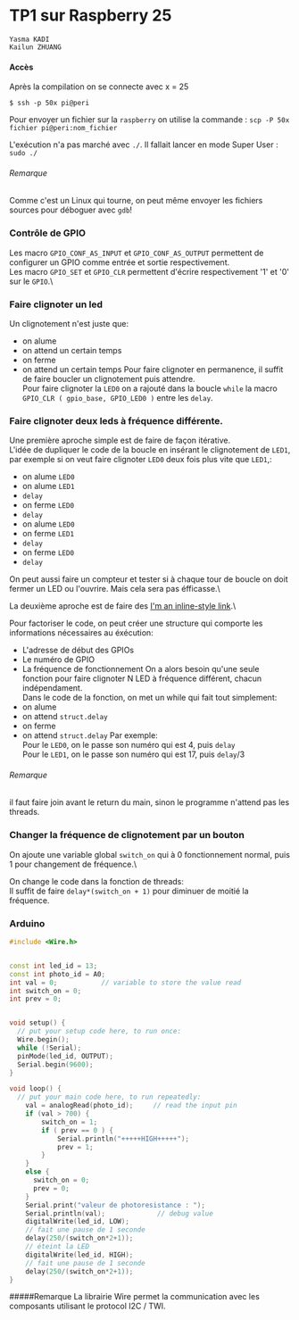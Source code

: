 # TP1 sur Raspberry 25

```
Yasma KADI
Kailun ZHUANG
```

#### Accès

Après la compilation on se connecte avec x = 25
```
$ ssh -p 50x pi@peri
```

Pour envoyer un fichier sur la `raspberry` on utilise la commande : 
`scp -P 50x fichier pi@peri:nom_fichier`

L'exécution n'a pas marché avec `./`. Il fallait lancer en mode Super User : `sudo ./`

###### Remarque
Comme c'est un Linux qui tourne, on peut même envoyer les fichiers sources pour déboguer avec `gdb`!


### Contrôle de GPIO
Les macro `GPIO_CONF_AS_INPUT` et `GPIO_CONF_AS_OUTPUT` permettent de configurer un GPIO comme entrée et sortie respectivement.\
Les macro `GPIO_SET` et `GPIO_CLR` permettent d'écrire respectivement '1' et '0' sur le `GPIO`.\


### Faire clignoter un led
Un clignotement n'est juste que: 
  - on alume
  - on attend un certain temps
  - on ferme
  - on attend un certain temps
Pour faire clignoter en permanence, il suffit de faire boucler un clignotement puis attendre.\
Pour faire clignoter la `LED0` on a rajouté dans la boucle `while`  la macro `GPIO_CLR ( gpio_base, GPIO_LED0 )` entre les  `delay`.

### Faire clignoter deux leds à fréquence différente.

Une première aproche simple est de faire de façon itérative.\
L'idée de dupliquer le code de la boucle en insérant le clignotement de `LED1`, par exemple si on veut faire clignoter `LED0` deux fois plus vite que `LED1`,:
  - on alume `LED0`
  - on alume `LED1`
  - `delay`
  - on ferme `LED0`
  - `delay`
  - on alume `LED0`
  - on ferme `LED1`
  - `delay`
  - on ferme `LED0`
  - `delay`

On peut aussi faire un compteur et tester si à chaque tour de boucle on doit fermer un LED ou l'ouvrire. Mais cela sera pas éfficasse.\

La deuxième aproche est de faire des [I'm an inline-style link](https://openclassrooms.com/fr/courses/1513891-la-programmation-systeme-en-c-sous-unix/1514567-les-threads "OpenclassRoom").\

Pour factoriser le code, on peut créer une structure qui comporte les informations nécessaires au éxécution:
 - L'adresse de début des GPIOs
 - Le numéro de GPIO
 - La fréquence de fonctionnement
On a alors besoin qu'une seule fonction pour faire clignoter N LED à fréquence différent, chacun indépendament.\
Dans le code de la fonction, on met un while qui fait tout simplement:
  - on alume
  - on attend `struct.delay`
  - on ferme
  - on attend `struct.delay`
Par exemple:\
Pour le `LED0`, on le passe son numéro qui est 4, puis `delay`\
Pour le `LED1`, on le passe son numéro qui est 17, puis `delay`/3

###### Remarque
il faut faire join avant le return du main, sinon le programme n'attend pas les threads.

### Changer la fréquence de clignotement par un bouton

On ajoute une variable global `switch_on` qui à 0 fonctionnement normal, puis 1 pour changement de fréquence.\

On change le code dans la fonction de threads: \
Il suffit de faire `delay*(switch_on + 1)` pour diminuer de moitié la fréquence.

### Arduino

```cpp
#include <Wire.h>


const int led_id = 13;
const int photo_id = A0;
int val = 0;           // variable to store the value read
int switch_on = 0;
int prev = 0;


void setup() {
  // put your setup code here, to run once:
  Wire.begin();
  while (!Serial);
  pinMode(led_id, OUTPUT);
  Serial.begin(9600);
}

void loop() {
  // put your main code here, to run repeatedly:
    val = analogRead(photo_id);     // read the input pin
    if (val > 700) {
        switch_on = 1;
        if ( prev == 0 ) {
            Serial.println("+++++HIGH+++++");
            prev = 1;
        }
    }
    else {
      switch_on = 0;
      prev = 0; 
    }
    Serial.print("valeur de photoresistance : ");
    Serial.println(val);             // debug value
    digitalWrite(led_id, LOW);
    // fait une pause de 1 seconde
    delay(250/(switch_on*2+1));
    // éteint la LED
    digitalWrite(led_id, HIGH);
    // fait une pause de 1 seconde
    delay(250/(switch_on*2+1));
}
```
#####Remarque
La librairie Wire permet la communication avec 	les composants utilisant le protocol I2C / TWI.


